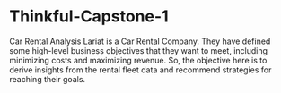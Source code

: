 # Thinkful-Capstone-1
Car Rental Analysis
Lariat is a Car Rental Company. They have defined some high-level business objectives that they want to meet, including minimizing costs and maximizing revenue. So, the objective here is to derive insights from the rental fleet data and recommend strategies for reaching their goals.
